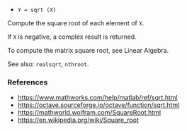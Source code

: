 - `Y = sqrt (X)`

Compute the square root of each element of `X`.

If `X` is negative, a complex result is returned.

To compute the matrix square root, see Linear Algebra.

See also: `realsqrt`, `nthroot`.

### References

- https://www.mathworks.com/help/matlab/ref/sqrt.html
- https://octave.sourceforge.io/octave/function/sqrt.html
- https://mathworld.wolfram.com/SquareRoot.html
- https://en.wikipedia.org/wiki/Square_root
